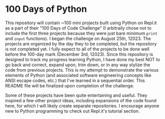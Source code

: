# 100 Days of Python

This repository will contain ~100 mini projects built using Python on Repl.it as a part of their "100 Days of Code Challenge" (I arbitraily chose not to include the first three projects because they were just bare minimum `print` and `input` functions). I began the challenge on August 25th, 12023. The projects are organized by the day they to be completed, but the repository is not completed yet. I fully expect to all of the projects to be done well before the 100-day mark (December 3rd, 12023). Since this repository is designed to track my progress learning Python, I have done my best NOT to go back and correct, expand upon, trim down, or in any way stylize the code from previous projects. This is my attempt to demonstrate the various elements of Python (and associated software engineering concepts like ANSI escape codes, etc.) that I've learned in a sequential order. This README file will be finalized upon completion of the challenge.

Some of these projects have been quite entertaining and useful. They inspired a few other project ideas, including expansions of the code found here, for which I will likely create separate repositories. I encourage anyone new to Python programming to check out Repl.it's tutorial section.    
